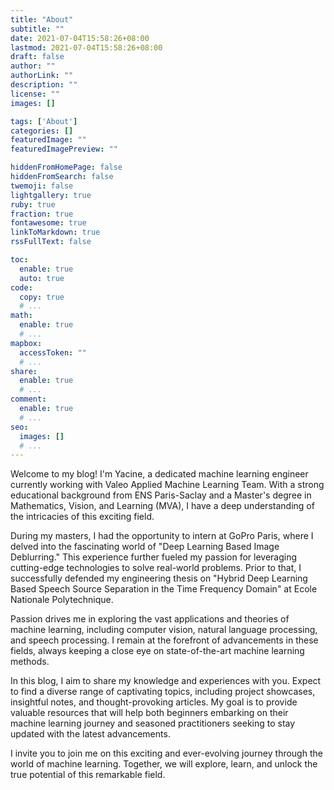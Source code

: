 ```yaml
---
title: "About"
subtitle: ""
date: 2021-07-04T15:58:26+08:00
lastmod: 2021-07-04T15:58:26+08:00
draft: false
author: ""
authorLink: ""
description: ""
license: ""
images: []

tags: ['About']
categories: []
featuredImage: ""
featuredImagePreview: ""

hiddenFromHomePage: false
hiddenFromSearch: false
twemoji: false
lightgallery: true
ruby: true
fraction: true
fontawesome: true
linkToMarkdown: true
rssFullText: false

toc:
  enable: true
  auto: true
code:
  copy: true
  # ...
math:
  enable: true
  # ...
mapbox:
  accessToken: ""
  # ...
share:
  enable: true
  # ...
comment:
  enable: true
  # ...
seo:
  images: []
  # ...
---
```



Welcome to my blog! I'm Yacine, a dedicated machine learning engineer currently working with Valeo Applied Machine Learning Team. With a strong educational background from ENS Paris-Saclay and a Master's degree in Mathematics, Vision, and Learning (MVA), I have a deep understanding of the intricacies of this exciting field.

During my masters, I had the opportunity to intern at GoPro Paris, where I delved into the fascinating world of "Deep Learning Based Image Deblurring." This experience further fueled my passion for leveraging cutting-edge technologies to solve real-world problems. Prior to that, I successfully defended my engineering thesis on "Hybrid Deep Learning Based Speech Source Separation in the Time Frequency Domain" at Ecole Nationale Polytechnique.

Passion drives me in exploring the vast applications and theories of machine learning, including computer vision, natural language processing, and speech processing. I remain at the forefront of advancements in these fields, always keeping a close eye on state-of-the-art machine learning methods.

In this blog, I aim to share my knowledge and experiences with you. Expect to find a diverse range of captivating topics, including project showcases, insightful notes, and thought-provoking articles. My goal is to provide valuable resources that will help both beginners embarking on their machine learning journey and seasoned practitioners seeking to stay updated with the latest advancements.

I invite you to join me on this exciting and ever-evolving journey through the world of machine learning. Together, we will explore, learn, and unlock the true potential of this remarkable field.
